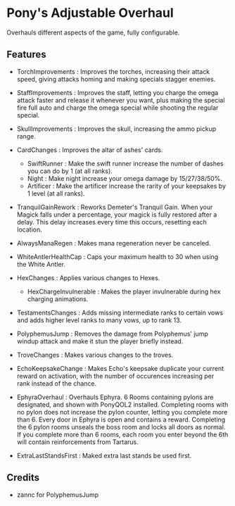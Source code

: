 # Pony's Adjustable Overhaul

Overhauls different aspects of the game, fully configurable.

## Features

- TorchImprovements : Improves the torches, increasing their attack speed, giving attacks homing and making specials stagger enemies.

- StaffImprovements : Improves the staff, letting you charge the omega attack faster and release it whenever you want, plus making the special fire full auto and charge the omega special while shooting the regular special.

- SkullImprovements : Improves the skull, increasing the ammo pickup range.

- CardChanges : Improves the altar of ashes' cards.
  - SwiftRunner : Make the swift runner increase the number of dashes you can do by 1 (at all ranks).
  - Night : Make night increase your omega damage by 15/27/38/50%.
  - Artificer : Make the artificer increase the rarity of your keepsakes by 1 level (at all ranks).

- TranquilGainRework : Reworks Demeter's Tranquil Gain. When your Magick falls under a percentage, your magick is fully restored after a delay. This delay increases every time this occurs, resetting each location.

- AlwaysManaRegen : Makes mana regeneration never be canceled.

- WhiteAntlerHealthCap : Caps your maximum health to 30 when using the White Antler.

- HexChanges : Applies various changes to Hexes.
  - HexChargeInvulnerable : Makes the player invulnerable during hex charging animations.

- TestamentsChanges : Adds missing intermediate ranks to certain vows and adds higher level ranks to many vows, up to rank 13.

- PolyphemusJump : Removes the damage from Polyphemus' jump windup attack and make it stun the player briefly instead.

- TroveChanges : Makes various changes to the troves.

- EchoKeepsakeChange : Makes Echo's keepsake duplicate your current reward on activation, with the number of occurences increasing per rank instead of the chance.

- EphyraOverhaul : Overhauls Ephyra. 6 Rooms containing pylons are designated, and shown with PonyQOL2 installed. Completing rooms with no pylon does not increase the pylon counter, letting you complete more than 6. Every door in Ephyra is open and contains a reward. Completing the 6 pylon rooms unseals the boss room and locks all doors as normal. If you complete more than 6 rooms, each room you enter beyond the 6th will contain reinforcements from Tartarus.

- ExtraLastStandsFirst : Maked extra last stands be used first.

## Credits

- zannc for PolyphemusJump